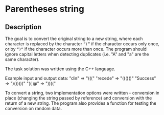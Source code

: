 # Parentheses string
## Description

The goal is to convert the original string to a new string, where each character is replaced by the character `“(”` if the character occurs only once, or by `“)“` if the character occurs more than once. The program should ignore capital letters when detecting duplicates (i.e. "A" and "a" are the same character).

The task solution was written using the C++ language.

Example input and output data:
	"din"      =>  "((("
	"recede"   =>  "()()()"
	"Success"  =>  ")())())"
	"(( @"     =>  "))(("

To convert a string, two implementation options were written - conversion in place (changing the string passed by reference) and conversion with the return of a new string. The program also provides a function for testing the conversion on random data.